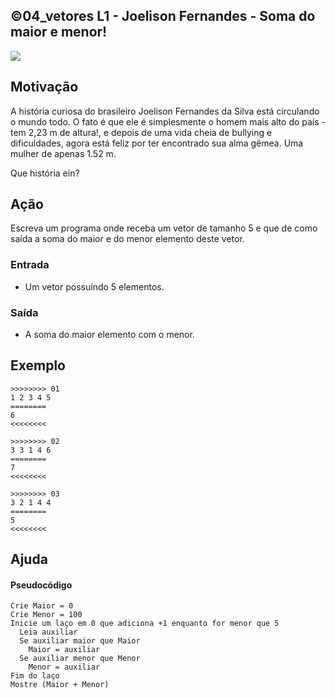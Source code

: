 ## ©04_vetores L1 - Joelison Fernandes - Soma do maior e menor!


![](__capa.jpg)

## Motivação

A história curiosa do brasileiro Joelison Fernandes da Silva está circulando o mundo todo. O fato é que ele é simplesmente o homem mais alto do país - tem 2,23 m de altura!, e depois de uma vida cheia de bullying e dificuldades, agora está feliz por ter encontrado sua alma gêmea. Uma mulher de apenas 1.52 m.

Que história ein?

## Ação

Escreva um programa onde receba um vetor de tamanho 5 e que de como saída a soma do maior e do menor elemento deste vetor.

### Entrada

*   Um vetor possuindo 5 elementos.

### Saída

*   A soma do maior elemento com o menor.

## Exemplo

```
>>>>>>>> 01
1 2 3 4 5
========
6
<<<<<<<<

>>>>>>>> 02
3 3 1 4 6
========
7
<<<<<<<<

>>>>>>>> 03
3 2 1 4 4
========
5
<<<<<<<<
```
## Ajuda
#### Pseudocódigo
```
Crie Maior = 0
Crie Menor = 100
Inicie um laço em 0 que adiciona +1 enquanto for menor que 5
  Leia auxiliar
  Se auxiliar maior que Maior
    Maior = auxiliar
  Se auxiliar menor que Menor
    Menor = auxiliar
Fim do laço
Mostre (Maior + Menor)
```
